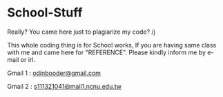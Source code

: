 # School-Stuff
Really? You came here just to plagiarize my code? /j

This whole coding thing is for School works, If you are having same class with me and came here for "REFERENCE". Please kindly inform me by e-mail or irl.

Gmail 1 : odinbooder@gmail.com

Gmail 2 : s111321041@mail1.ncnu.edu.tw
